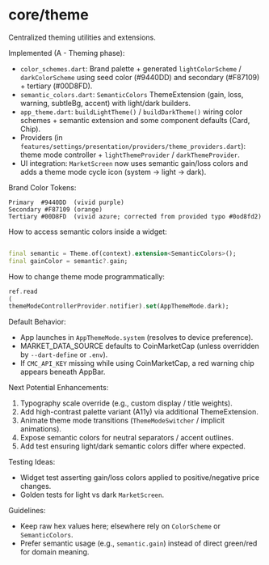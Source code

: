 # core/theme

Centralized theming utilities and extensions.

Implemented (A - Theming phase):

- `color_schemes.dart`: Brand palette + generated `lightColorScheme` / `darkColorScheme` using seed color (#9440DD) and
  secondary (#F87109) + tertiary (#00D8FD).
- `semantic_colors.dart`: `SemanticColors` ThemeExtension (gain, loss, warning, subtleBg, accent) with light/dark
  builders.
- `app_theme.dart`: `buildLightTheme()` / `buildDarkTheme()` wiring color schemes + semantic extension and some
  component defaults (Card, Chip).
- Providers (in `features/settings/presentation/providers/theme_providers.dart`): theme mode controller +
  `lightThemeProvider` / `darkThemeProvider`.
- UI integration: `MarketScreen` now uses semantic gain/loss colors and adds a theme mode cycle icon (system → light →
  dark).

Brand Color Tokens:

```
Primary  #9440DD  (vivid purple)
Secondary #F87109 (orange)
Tertiary #00D8FD  (vivid azure; corrected from provided typo #0od8fd2)
```

How to access semantic colors inside a widget:

```dart

final semantic = Theme.of(context).extension<SemanticColors>();
final gainColor = semantic?.gain;
```

How to change theme mode programmatically:

```dart
ref.read
(
themeModeControllerProvider.notifier).set(AppThemeMode.dark);
```

Default Behavior:

- App launches in `AppThemeMode.system` (resolves to device preference).
- MARKET_DATA_SOURCE defaults to CoinMarketCap (unless overridden by `--dart-define` or `.env`).
- If `CMC_API_KEY` missing while using CoinMarketCap, a red warning chip appears beneath AppBar.

Next Potential Enhancements:

1. Typography scale override (e.g., custom display / title weights).
2. Add high-contrast palette variant (A11y) via additional ThemeExtension.
3. Animate theme mode transitions (`ThemeModeSwitcher` / implicit animations).
4. Expose semantic colors for neutral separators / accent outlines.
5. Add test ensuring light/dark semantic colors differ where expected.

Testing Ideas:

- Widget test asserting gain/loss colors applied to positive/negative price changes.
- Golden tests for light vs dark `MarketScreen`.

Guidelines:

- Keep raw hex values here; elsewhere rely on `ColorScheme` or `SemanticColors`.
- Prefer semantic usage (e.g., `semantic.gain`) instead of direct green/red for domain meaning.
